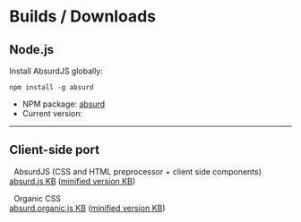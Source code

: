 # Builds / Downloads

## Node.js

Install AbsurdJS globally:

	npm install -g absurd

* NPM package: [absurd](https://npmjs.org/package/absurd)
* Current version: <version>

- - -

## Client-side port

<i class="fa fa-download"></i>&nbsp;&nbsp;AbsurdJS (CSS and HTML preprocessor + client side components)
<br />
[absurd.js <size-absurd>KB](/builds/absurd.js) ([minified version <size-absurdMin>KB](/builds/absurd.min.js))

<i class="fa fa-download"></i>&nbsp;&nbsp;Organic CSS
<br />
[absurd.organic.js <size-organic>KB](/builds/absurd.organic.js) ([minified version <size-organicMin>KB](/builds/absurd.organic.min.js))

<br />
<social>